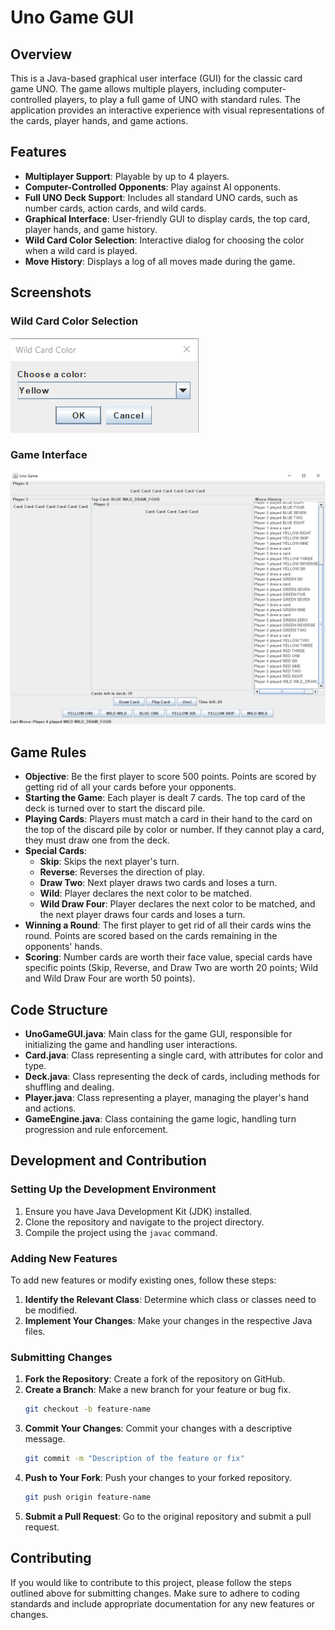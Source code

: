 # Uno Game GUI

## Overview

This is a Java-based graphical user interface (GUI) for the classic card game UNO. The game allows multiple players, including computer-controlled players, to play a full game of UNO with standard rules. The application provides an interactive experience with visual representations of the cards, player hands, and game actions.

## Features

- **Multiplayer Support**: Playable by up to 4 players.
- **Computer-Controlled Opponents**: Play against AI opponents.
- **Full UNO Deck Support**: Includes all standard UNO cards, such as number cards, action cards, and wild cards.
- **Graphical Interface**: User-friendly GUI to display cards, the top card, player hands, and game history.
- **Wild Card Color Selection**: Interactive dialog for choosing the color when a wild card is played.
- **Move History**: Displays a log of all moves made during the game.

## Screenshots

### Wild Card Color Selection
![Wild Card Color Selection](ss2.png)

### Game Interface
![Game Interface](ss1.png)

## Game Rules

- **Objective**: Be the first player to score 500 points. Points are scored by getting rid of all your cards before your opponents.
- **Starting the Game**: Each player is dealt 7 cards. The top card of the deck is turned over to start the discard pile.
- **Playing Cards**: Players must match a card in their hand to the card on the top of the discard pile by color or number. If they cannot play a card, they must draw one from the deck.
- **Special Cards**:
  - **Skip**: Skips the next player's turn.
  - **Reverse**: Reverses the direction of play.
  - **Draw Two**: Next player draws two cards and loses a turn.
  - **Wild**: Player declares the next color to be matched.
  - **Wild Draw Four**: Player declares the next color to be matched, and the next player draws four cards and loses a turn.
- **Winning a Round**: The first player to get rid of all their cards wins the round. Points are scored based on the cards remaining in the opponents' hands.
- **Scoring**: Number cards are worth their face value, special cards have specific points (Skip, Reverse, and Draw Two are worth 20 points; Wild and Wild Draw Four are worth 50 points).

## Code Structure

- **UnoGameGUI.java**: Main class for the game GUI, responsible for initializing the game and handling user interactions.
- **Card.java**: Class representing a single card, with attributes for color and type.
- **Deck.java**: Class representing the deck of cards, including methods for shuffling and dealing.
- **Player.java**: Class representing a player, managing the player's hand and actions.
- **GameEngine.java**: Class containing the game logic, handling turn progression and rule enforcement.

## Development and Contribution

### Setting Up the Development Environment

1. Ensure you have Java Development Kit (JDK) installed.
2. Clone the repository and navigate to the project directory.
3. Compile the project using the `javac` command.

### Adding New Features

To add new features or modify existing ones, follow these steps:

1. **Identify the Relevant Class**: Determine which class or classes need to be modified.
2. **Implement Your Changes**: Make your changes in the respective Java files.

### Submitting Changes

1. **Fork the Repository**: Create a fork of the repository on GitHub.
2. **Create a Branch**: Make a new branch for your feature or bug fix.
    ```sh
    git checkout -b feature-name
    ```
3. **Commit Your Changes**: Commit your changes with a descriptive message.
    ```sh
    git commit -m "Description of the feature or fix"
    ```
4. **Push to Your Fork**: Push your changes to your forked repository.
    ```sh
    git push origin feature-name
    ```
5. **Submit a Pull Request**: Go to the original repository and submit a pull request.

## Contributing

If you would like to contribute to this project, please follow the steps outlined above for submitting changes. Make sure to adhere to coding standards and include appropriate documentation for any new features or changes.
